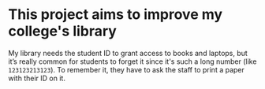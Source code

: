 # This project aims to improve my college's library

My library needs the student ID to grant access to books and laptops, but it’s really common for students to forget it since it's such a long number (like `123123213123`).
To remember it, they have to ask the staff to print a paper with their ID on it.
